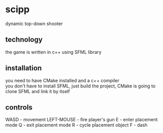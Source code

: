 # scipp
dynamic top-down shooter
## technology
the game is written in c++ using SFML library
## installation
you need to have CMake installed and a c++ compiler\
you don't have to install SFML, just build the project, CMake is going to clone SFML and link it by itself
## controls
WASD - movement
LEFT-MOUSE - fire player's gun
E - enter placement mode
Q - exit placement mode
R - cycle placement object
F - dash